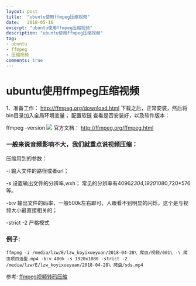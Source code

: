 ```yaml
---
layout: post
title:  "ubuntu使用ffmpeg压缩视频"
date:   2018-05-16
excerpt: "ubuntu使用ffmpeg压缩视频"
description: "ubuntu使用ffmpeg压缩视频"
tag:
- ubuntu
- ffmpeg
- 压缩视频
comments: true
---
```


# ubuntu使用ffmpeg压缩视频
1、准备工作：
http://ffmpeg.org/download.html 
下载之后，正常安装，然后将bin目录加入全局环境变量；
配置软链
查看是否安装好，以及软件版本：

ffmpeg -version
![](https://img-blog.csdn.net/20180205190848341?watermark/2/text/aHR0cDovL2Jsb2cuY3Nkbi5uZXQvemhlemhlYmll/font/5a6L5L2T/fontsize/400/fill/I0JBQkFCMA==/dissolve/70/gravity/SouthEast)
官方文档： 
http://ffmpeg.org/ffmpeg.html


 
### 一般来说音频影响不大，我们就重点说视频压缩：
压缩用到的参数： 

-i 输入文件的路径或者url； 

-s 设置输出文件的分辨率,wxh； 常见的分辨率有4096*2304,1920*1080,720*576等。

-b:v 输出文件的码率，一般500k左右即可，人眼看不到明显的闪烁，这个是与视频大小最直接相关的；

-strict -2 严格模式

### 例子:
    ffmpeg -i /media/lzw/E/lzw_koyixueyuan/2018-04-28\ 爬虫/视频/001\ -\ 爬虫项目选型.mp4 -b:v 400k -s 1920x1080 -strict -2 /media/lzw/E/lzw_koyixueyuan/2018-04-28\ 爬虫/sds.mp4

 

 
 

参考:
[ffmpeg视频转码压缩](https://blog.csdn.net/zhezhebie/article/details/79263492)
